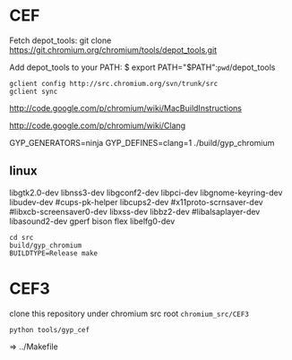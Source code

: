 # CEF

Fetch depot_tools: 
    git clone https://git.chromium.org/chromium/tools/depot_tools.git

Add depot_tools to your PATH:
$ export PATH="$PATH":`pwd`/depot_tools



    gclient config http://src.chromium.org/svn/trunk/src
    gclient sync

http://code.google.com/p/chromium/wiki/MacBuildInstructions

http://code.google.com/p/chromium/wiki/Clang


GYP_GENERATORS=ninja GYP_DEFINES=clang=1 ./build/gyp_chromium

## linux

libgtk2.0-dev
libnss3-dev
libgconf2-dev
libpci-dev
libgnome-keyring-dev
libudev-dev
#cups-pk-helper
libcups2-dev
#x11proto-scrnsaver-dev
#libxcb-screensaver0-dev
libxss-dev
libbz2-dev
#libalsaplayer-dev
libasound2-dev
gperf
bison
flex
libelfg0-dev

    cd src
    build/gyp_chromium
    BUILDTYPE=Release make


# CEF3

clone this repository under chromium src root `chromium_src/CEF3`


    python tools/gyp_cef


=> ../Makefile

    

